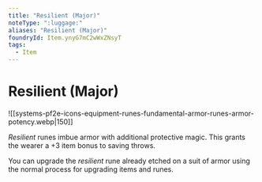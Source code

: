 ```yaml
---
title: "Resilient (Major)"
noteType: ":luggage:"
aliases: "Resilient (Major)"
foundryId: Item.ynyG7mC2wWxZNsyT
tags:
  - Item
---
```


# Resilient (Major)
![[systems-pf2e-icons-equipment-runes-fundamental-armor-runes-armor-potency.webp|150]]

_Resilient_ runes imbue armor with additional protective magic. This grants the wearer a +3 item bonus to saving throws.

You can upgrade the _resilient_ rune already etched on a suit of armor using the normal process for upgrading items and runes.
